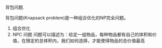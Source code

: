 背包问题.


背包问题(Knapsack problem)是一种组合优化的NP完全问题。
1. 组合优化
2. NPC 问题
问题可以描述为：给定一组物品，每种物品都有自己的体积和价值，在限定的总体积内，我们如何选择，才能使得物品的总价值最高
